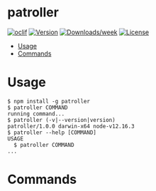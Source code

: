 patroller
=========



[![oclif](https://img.shields.io/badge/cli-oclif-brightgreen.svg)](https://oclif.io)
[![Version](https://img.shields.io/npm/v/patroller.svg)](https://npmjs.org/package/patroller)
[![Downloads/week](https://img.shields.io/npm/dw/patroller.svg)](https://npmjs.org/package/patroller)
[![License](https://img.shields.io/npm/l/patroller.svg)](https://github.com/shiva-hack/patroller/blob/master/package.json)

<!-- toc -->
* [Usage](#usage)
* [Commands](#commands)
<!-- tocstop -->
# Usage
<!-- usage -->
```sh-session
$ npm install -g patroller
$ patroller COMMAND
running command...
$ patroller (-v|--version|version)
patroller/1.0.0 darwin-x64 node-v12.16.3
$ patroller --help [COMMAND]
USAGE
  $ patroller COMMAND
...
```
<!-- usagestop -->
# Commands
<!-- commands -->

<!-- commandsstop -->
